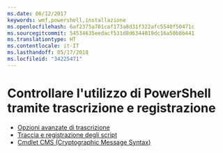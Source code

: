 ```yaml
---
ms.date: 06/12/2017
keywords: wmf,powershell,installazione
ms.openlocfilehash: 6af2375a701caf173a8d31f322afc5540f50471c
ms.sourcegitcommit: 54534635eedacf531d8d6344019dc16a50b8b441
ms.translationtype: HT
ms.contentlocale: it-IT
ms.lasthandoff: 05/17/2018
ms.locfileid: "34225471"
---
```

# <a name="audit-powershell-usage-using-transcription-and-logging"></a>Controllare l'utilizzo di PowerShell tramite trascrizione e registrazione

- [Opzioni avanzate di trascrizione](audit_transcript.md)
- [Traccia e registrazione degli script](audit_script.md)
- [Cmdlet CMS (Cryptographic Message Syntax)](audit_cms.md)

